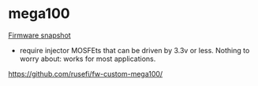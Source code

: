 # mega100

[Firmware snapshot](https://rusefi.com/build_server/rusefi_bundle_mega100.zip)

* require injector MOSFEts that can be driven by 3.3v or less. Nothing to worry about: works for most applications.

https://github.com/rusefi/fw-custom-mega100/
